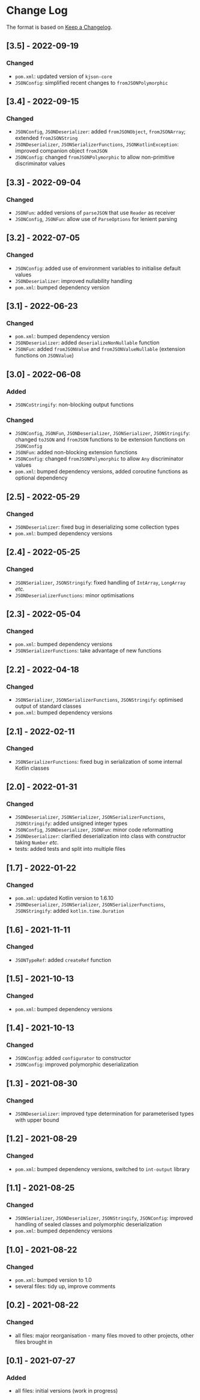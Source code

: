 # Change Log

The format is based on [Keep a Changelog](http://keepachangelog.com/).

## [3.5] - 2022-09-19
### Changed
- `pom.xml`: updated version of `kjson-core`
- `JSONConfig`: simplified recent changes to `fromJSONPolymorphic`

## [3.4] - 2022-09-15
### Changed
- `JSONConfig`, `JSONDeserializer`: added `fromJSONObject`, `fromJSONArray`; extended `fromJSONString`
- `JSONDeserializer`, `JSONSerializerFunctions`, `JSONKotlinException`: improved companion object `fromJSON`
- `JSONConfig`: changed `fromJSONPolymorphic` to allow non-primitive discriminator values

## [3.3] - 2022-09-04
### Changed
- `JSONFun`: added versions of `parseJSON` that use `Reader` as receiver
- `JSONConfig`, `JSONFun`: allow use of `ParseOptions` for lenient parsing

## [3.2] - 2022-07-05
### Changed
- `JSONConfig`: added use of environment variables to initialise default values
- `JSONDeserializer`: improved nullability handling
- `pom.xml`: bumped dependency version

## [3.1] - 2022-06-23
### Changed
- `pom.xml`: bumped dependency version
- `JSONDeserializer`: added `deserializeNonNullable` function
- `JSONFun`: added `fromJSONValue` and `fromJSONValueNullable` (extension functions on `JSONValue`)

## [3.0] - 2022-06-08
### Added
- `JSONCoStringify`: non-blocking output functions
### Changed
- `JSONConfig`, `JSONFun`, `JSONDeserializer`, `JSONSerializer`, `JSONStringify`: changed `toJSON` and `fromJSON`
  functions to be extension functions on `JSONConfig`
- `JSONFun`: added non-blocking extension functions
- `JSONConfig`: changed `fromJSONPolymorphic` to allow `Any` discriminator values
- `pom.xml`: bumped dependency versions, added coroutine functions as optional dependency

## [2.5] - 2022-05-29
### Changed
- `JSONDeserializer`: fixed bug in deserializing some collection types
- `pom.xml`: bumped dependency versions

## [2.4] - 2022-05-25
### Changed
- `JSONSerializer`, `JSONStringify`: fixed handling of `IntArray`, `LongArray` _etc._
- `JSONDeserializerFunctions`: minor optimisations

## [2.3] - 2022-05-04
### Changed
- `pom.xml`: bumped dependency versions
- `JSONSerializerFunctions`: take advantage of new functions

## [2.2] - 2022-04-18
### Changed
- `JSONSerializer`, `JSONSerializerFunctions`, `JSONStringify`: optimised output of standard classes
- `pom.xml`: bumped dependency versions

## [2.1] - 2022-02-11
### Changed
- `JSONSerializerFunctions`: fixed bug in serialization of some internal Kotlin classes

## [2.0] - 2022-01-31
### Changed
- `JSONDeserializer`, `JSONSerializer`, `JSONSerializerFunctions`, `JSONStringify`: added unsigned integer types
- `JSONConfig`, `JSONDeserializer`, `JSONFun`: minor code reformatting
- `JSONDeserializer`: clarified deserialization into class with constructor taking `Number` _etc._
- tests: added tests and split into multiple files

## [1.7] - 2022-01-22
### Changed
- `pom.xml`: updated Kotlin version to 1.6.10
- `JSONDeserializer`, `JSONSerializer`, `JSONSerializerFunctions`, `JSONStringify`: added `kotlin.time.Duration`

## [1.6] - 2021-11-11
### Changed
- `JSONTypeRef`: added `createRef` function

## [1.5] - 2021-10-13
### Changed
- `pom.xml`: bumped dependency versions

## [1.4] - 2021-10-13
### Changed
- `JSONConfig`: added `configurator` to constructor
- `JSONConfig`: improved polymorphic deserialization

## [1.3] - 2021-08-30
### Changed
- `JSONDeserializer`: improved type determination for parameterised types with upper bound

## [1.2] - 2021-08-29
### Changed
- `pom.xml`: bumped dependency versions, switched to `int-output` library

## [1.1] - 2021-08-25
### Changed
- `JSONSerializer`, `JSONDeserializer`, `JSONStringify`, `JSONConfig`: improved handling of sealed classes and
  polymorphic deserialization
- `pom.xml`: bumped dependency versions

## [1.0] - 2021-08-22
### Changed
- `pom.xml`: bumped version to 1.0
- several files: tidy up, improve comments

## [0.2] - 2021-08-22
### Changed
- all files: major reorganisation - many files moved to other projects, other files brought in

## [0.1] - 2021-07-27
### Added
- all files: initial versions (work in progress)

